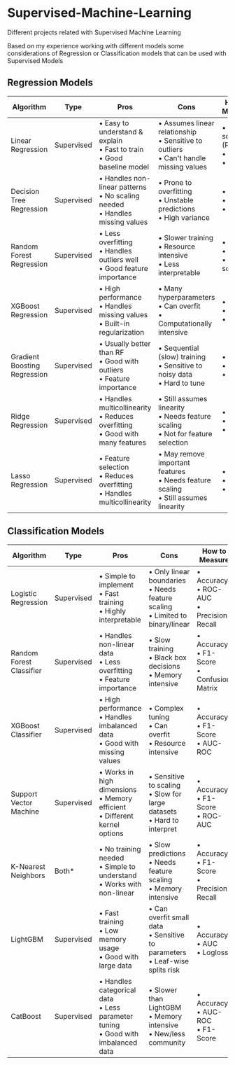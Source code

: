 # Supervised-Machine-Learning
Different projects related with Supervised Machine Learning


Based on my experience working with different models some considerations of Regression or Classification models that can be used with Supervised Models

## Regression Models

| Algorithm | Type | Pros | Cons | How to Measure |
| --- | --- | --- | --- | ---|
| Linear Regression | Supervised | • Easy to understand & explain<br>• Fast to train<br>• Good baseline model | • Assumes linear relationship<br>• Sensitive to outliers<br>• Can't handle missing values | • R-squared (R²)<br>• MSE<br>• RMSE |
| Decision Tree Regression | Supervised | • Handles non-linear patterns<br>• No scaling needed<br>• Handles missing values | • Prone to overfitting<br>• Unstable predictions<br>• High variance | • MAE<br>• RMSE<br>• R² | 
| Random Forest Regression | Supervised | • Less overfitting<br>• Handles outliers well<br>• Good feature importance | • Slower training<br>• Resource intensive<br>• Less interpretable | • RMSE<br>• R²<br>• OOB score | 
| XGBoost Regression | Supervised | • High performance<br>• Handles missing values<br>• Built-in regularization | • Many hyperparameters<br>• Can overfit<br>• Computationally intensive | • RMSE<br>• MAE<br>• R² |
| Gradient Boosting Regression | Supervised | • Usually better than RF<br>• Good with outliers<br>• Feature importance | • Sequential (slow) training<br>• Sensitive to noisy data<br>• Hard to tune | • RMSE<br>• R²<br>• MAE |
| Ridge Regression | Supervised | • Handles multicollinearity<br>• Reduces overfitting<br>• Good with many features | • Still assumes linearity<br>• Needs feature scaling<br>• Not for feature selection | • R²<br>• MSE<br>• RMSE |
| Lasso Regression| Supervised | • Feature selection<br>• Reduces overfitting<br>• Handles multicollinearity | • May remove important features<br>• Needs feature scaling<br>• Still assumes linearity | • R²<br>• MSE<br>• RMSE |

## Classification Models 

| Algorithm | Type | Pros | Cons | How to Measure |
| --- | --- | --- | --- | ---|
| Logistic Regression | Supervised | • Simple to implement<br>• Fast training<br>• Highly interpretable | • Only linear boundaries<br>• Needs feature scaling<br>• Limited to binary/linear | • Accuracy<br>• ROC-AUC<br>• Precision-Recall | 
| Random Forest Classifier | Supervised | • Handles non-linear data<br>• Less overfitting<br>• Feature importance | • Slow training<br>• Black box decisions<br>• Memory intensive | • Accuracy<br>• F1-Score<br>• Confusion Matrix |
| XGBoost Classifier | Supervised | • High performance<br>• Handles imbalanced data<br>• Good with missing values | • Complex tuning<br>• Can overfit<br>• Resource intensive | • Accuracy<br>• F1-Score<br>• AUC-ROC | 
| Support Vector Machine | Supervised | • Works in high dimensions<br>• Memory efficient<br>• Different kernel options | • Sensitive to scaling<br>• Slow for large datasets<br>• Hard to interpret | • Accuracy<br>• F1-Score<br>• ROC-AUC | 
| K-Nearest Neighbors | Both* | • No training needed<br>• Simple to understand<br>• Works with non-linear | • Slow predictions<br>• Needs feature scaling<br>• Memory intensive | • Accuracy<br>• F1-Score<br>• Precision-Recall |
| LightGBM | Supervised | • Fast training<br>• Low memory usage<br>• Good with large data | • Can overfit small data<br>• Sensitive to parameters<br>• Leaf-wise splits risk | • Accuracy<br>• AUC<br>• Logloss |
| CatBoost | Supervised | • Handles categorical data<br>• Less parameter tuning<br>• Good with imbalanced data | • Slower than LightGBM<br>• Memory intensive<br>• New/less community | • Accuracy<br>• AUC-ROC<br>• F1-Score |

